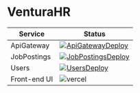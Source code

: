 # VenturaHR

| Service | Status |
|---------|--------|
| ApiGateway | [![ApiGatewayDeploy](https://github.com/fabioper/VenturaHR/actions/workflows/api-gateway.yml/badge.svg)](https://github.com/fabioper/VenturaHR/actions/workflows/api-gateway.yml) |
| JobPostings | [![JobPostingsDeploy](https://github.com/fabioper/VenturaHR/actions/workflows/jobpostings.yml/badge.svg?branch=main)](https://github.com/fabioper/VenturaHR/actions/workflows/jobpostings.yml) |
| Users | [![UsersDeploy](https://github.com/fabioper/VenturaHR/actions/workflows/users.yml/badge.svg?branch=main)](https://github.com/fabioper/VenturaHR/actions/workflows/users.yml) |
| Front-end UI | ![vercel](https://vercelbadge.vercel.app/api/fabioper/VenturaHR?style=plastic) |
